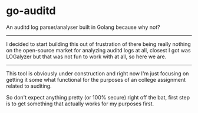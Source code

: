 # go-auditd
An auditd log parser/analyser built in Golang because why not?

---
I decided to start building this out of frustration of there being really nothing on the open-source market for analyzing auditd logs
at all, closest I got was LOGalyzer but that was not fun to work with at all, so here we are.

---

This tool is obviously under construction and right now I'm just focusing on getting it some what functional for the purposes of an college assignment related to auditing.

So don't expect anything pretty (or 100% secure) right off the bat, first step is to get something that actually works for my purposes first.
